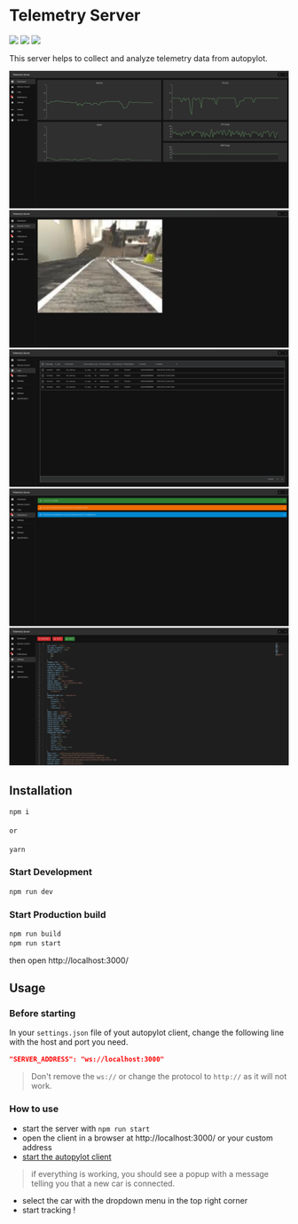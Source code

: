 # Telemetry Server

![](https://img.shields.io/badge/license-MIT-blue.svg)
![](https://img.shields.io/badge/status-beta-orange.svg)
![](https://img.shields.io/badge/build-0.5.0-green.svg)

This server helps to collect and analyze telemetry data from autopylot.

![](./public/images/1.png)
![](./public/images/2.png)
![](./public/images/3.png)
![](./public/images/4.png)
![](./public/images/5.png)


## Installation
```bash
npm i

or 

yarn
```

### Start Development
```bash
npm run dev
```
### Start Production build
```bash
npm run build
npm run start
```

then open http://localhost:3000/

## Usage

### Before starting
In your `settings.json` file of yout autopylot client, change the following line with the host and port you need.
```json
"SERVER_ADDRESS": "ws://localhost:3000"
```

> Don't remove the `ws://` or change the protocol to `http://` as it will not work.


### How to use
- start the server with `npm run start`
- open the client in a browser at http://localhost:3000/ or your custom address
- [start the autopylot client](https://github.com/Autonomobile/AutoPylot#deployt)

> if everything is working, you should see a popup with a message telling you that a new car is connected.
- select the car with the dropdown menu in the top right corner
- start tracking !

